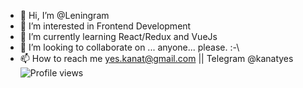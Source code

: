- 👋 Hi, I’m @Leningram
- 👀 I’m interested in Frontend Development
- 🌱 I’m currently learning React/Redux and VueJs
- 💞️ I’m looking to collaborate on ... anyone... please. :-\
- 📫 How to reach me yes.kanat@gmail.com || Telegram @kanatyes<br>
![Profile views](https://gpvc.arturio.dev/Leningram)
